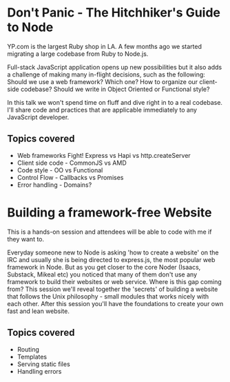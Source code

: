 # Don't Panic - The Hitchhiker's Guide to Node

YP.com is the largest Ruby shop in LA. A few months ago we started migrating a large codebase from Ruby to Node.js.

Full-stack JavaScript application opens up new possibilities but it also adds a challenge of making many in-flight decisions, such as the following: Should we use a web framework? Which one? How to organize our client-side codebase? Should we write in Object Oriented or Functional style?

In this talk we won't spend time on fluff and dive right in to a real codebase.
I'll share code and practices that are applicable immediately to any JavaScript developer.

## Topics covered

* Web frameworks Fight! Express vs Hapi vs http.createServer
* Client side code - CommonJS vs AMD
* Code style - OO vs Functional
* Control Flow - Callbacks vs Promises
* Error handling - Domains?

# Building a framework-free Website

This is a hands-on session and attendees will be able to code with me if they want to.

Everyday someone new to Node is asking 'how to create a website' on the IRC and usually she is being directed to express.js, the most popular web framework in Node.
But as you get closer to the core Noder (Isaacs, Substack, Mikeal etc) you noticed that many of them don't use any framework to build their websites or web service. Where is this gap coming from? This session we'll reveal together the 'secrets' of building a website that follows the Unix philosophy - small modules that works nicely with each other. After this session you'll have the foundations to create your own fast and lean website.

## Topics covered

* Routing
* Templates
* Serving static files
* Handling errors